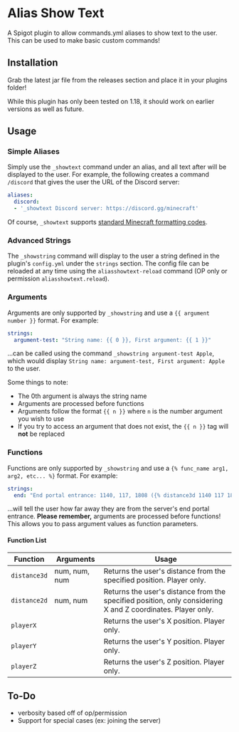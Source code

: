# Alias Show Text

A Spigot plugin to allow commands.yml aliases to show text to the user.
This can be used to make basic custom commands!

## Installation

Grab the latest jar file from the releases section and place it in your plugins folder!

While this plugin has only been tested on 1.18, it should work on earlier versions as well as future.

## Usage

### Simple Aliases

Simply use the `_showtext` command under an alias, and all text after will be displayed to the user.
For example, the following creates a command `/discord` that gives the user the URL of the Discord server:

```yaml
aliases:
  discord:
  - '_showtext Discord server: https://discord.gg/minecraft'
```

Of course, `_showtext` supports [standard Minecraft formatting codes](https://minecraft.fandom.com/wiki/Formatting_codes).

### Advanced Strings

The `_showstring` command will display to the user a string defined in the plugin's `config.yml` under the `strings` section.
The config file can be reloaded at any time using the `aliasshowtext-reload` command (OP only or permission `aliasshowtext.reload`).

### Arguments

Arguments are only supported by `_showstring` and use a `{{ argument number }}` format. For example:

```yaml
strings:
  argument-test: "String name: {{ 0 }}, First argument: {{ 1 }}"
```

...can be called using the command `_showstring argument-test Apple`,
which would display `String name: argument-test, First argument: Apple` to the user.

Some things to note:

* The 0th argument is always the string name
* Arguments are processed before functions
* Arguments follow the format `{{ n }}` where `n` is the number argument you wish to use
* If you try to access an argument that does not exist, the `{{ n }}` tag will **not** be replaced

### Functions

Functions are only supported by `_showstring` and use a `{% func_name arg1, arg2, etc... %}` format. For example:

```yaml
strings:
  end: "End portal entrance: 1140, 117, 1808 ({% distance3d 1140 117 1801 %} blocks away)"
```

...will tell the user how far away they are from the server's end portal entrance.
**Please remember,** arguments are processed before functions!
This allows you to pass argument values as function parameters.

#### Function List

| **Function** | **Arguments** | **Usage**                                                                                                   |
|--------------|---------------|-------------------------------------------------------------------------------------------------------------|
| `distance3d` | num, num, num | Returns the user's distance from the specified position. Player only.                                       |
| `distance2d` | num, num      | Returns the user's distance from the specified position, only considering X and Z coordinates. Player only. |
| `playerX`    |               | Returns the user's X position. Player only.                                                                 |
| `playerY`    |               | Returns the user's Y position. Player only.                                                                 |
| `playerZ`    |               | Returns the user's Z position. Player only.                                                                 |

## To-Do

* verbosity based off of op/permission
* Support for special cases (ex: joining the server)
